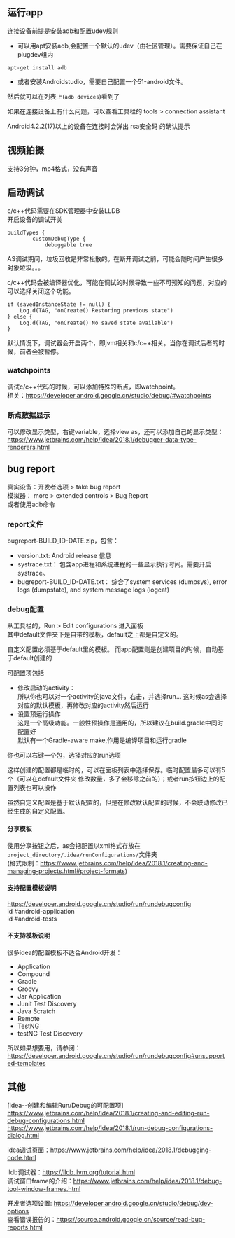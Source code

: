 
## 运行app  
连接设备前提是安装adb和配置udev规则

- 可以用apt安装adb,会配置一个默认的udev（由社区管理）。需要保证自己在plugdev组内
```
apt-get install adb
```
- 或者安装Androidstudio，需要自己配置一个51-android文件。  

然后就可以在列表上(`adb devices`)看到了

如果在连接设备上有什么问题，可以查看工具栏的 tools > connection assistant  

Android4.2.2(17)以上的设备在连接时会弹出 rsa安全码 的确认提示  

## 视频拍摄
支持3分钟，mp4格式，没有声音

## 启动调试  
c/c++代码需要在SDK管理器中安装LLDB  
开启设备的调试开关  
```
buildTypes {
        customDebugType {
            debuggable true
```

AS调试期间，垃圾回收是非常松散的。在断开调试之前，可能会随时间产生很多对象垃圾。。。     

c/c++代码会被编译器优化，可能在调试的时候导致一些不可预知的问题，对应的可以选择关闭这个功能。  

```
if (savedInstanceState != null) {
    Log.d(TAG, "onCreate() Restoring previous state")
} else {
    Log.d(TAG, "onCreate() No saved state available")
}
```  

默认情况下，调试器会开启两个，即jvm相关和c/c++相关。当你在调试后者的时候，前者会被暂停。  
### watchpoints  
调试c/c++代码的时候，可以添加特殊的断点，即watchpoint。  
相关：https://developer.android.google.cn/studio/debug/#watchpoints

### 断点数据显示  
可以修改显示类型，右键variable，选择view as，还可以添加自己的显示类型：  
https://www.jetbrains.com/help/idea/2018.1/debugger-data-type-renderers.html

## bug report  
真实设备：开发者选项 > take bug report        
模拟器： more > extended controls > Bug Report  
或者使用adb命令  

### report文件
bugreport-BUILD_ID-DATE.zip，包含：
- version.txt: Android release 信息
- systrace.txt： 包含app进程和系统进程的一些显示执行时间。需要开启systrace。
- bugreport-BUILD_ID-DATE.txt： 综合了system services (dumpsys), error logs (dumpstate), and system message logs (logcat)  

### debug配置
从工具栏的，Run > Edit configurations 进入面板    
其中default文件夹下是自带的模板，default之上都是自定义的。  

自定义配置必须基于default里的模板。
而app配置则是创建项目的时候，自动基于default创建的  

可配置项包括  
- 修改启动的activity：  
所以你也可以对一个activity的java文件，右击，并选择run... 这时候as会选择对应的默认模板，再修改对应的activity然后运行  
- 设置预运行操作  
这是一个高级功能。一般性预操作是通用的，所以建议在build.gradle中同时配置好   
默认有一个Gradle-aware make,作用是编译项目和运行gradle

你也可以右键一个包，选择对应的run选项

这样创建的配置都是临时的，可以在面板列表中选择保存。临时配置最多可以有5个（可以在default文件夹 修改数量，多了会移除之前的）；或者run按钮边上的配置列表也可以操作  

虽然自定义配置是基于默认配置的，但是在修改默认配置的时候，不会联动修改已经生成的自定义配置。  

#### 分享模板
使用分享按钮之后，as会把配置以xml格式存放在`project_directory/.idea/runConfigurations/`文件夹    
(格式限制：https://www.jetbrains.com/help/idea/2018.1/creating-and-managing-projects.html#project-formats)  

#### 支持配置模板说明  
https://developer.android.google.cn/studio/run/rundebugconfig  
id #android-application  
id #android-tests  

#### 不支持模板说明  
很多idea的配置模板不适合Android开发：
- Application
- Compound
- Gradle
- Groovy
- Jar Application
- Junit Test Discovery
- Java Scratch
- Remote
- TestNG
- testNG Test Discovery

所以如果想要用，请参阅：  
https://developer.android.google.cn/studio/run/rundebugconfig#unsupported-templates  

## 其他

[idea--创建和编辑Run/Debug的可配置项]  
https://www.jetbrains.com/help/idea/2018.1/creating-and-editing-run-debug-configurations.html  
https://www.jetbrains.com/help/idea/2018.1/run-debug-configurations-dialog.html

idea调试页面：https://www.jetbrains.com/help/idea/2018.1/debugging-code.html  

lldb调试器：https://lldb.llvm.org/tutorial.html  
调试窗口frame的介绍：https://www.jetbrains.com/help/idea/2018.1/debug-tool-window-frames.html  

开发者选项设置: https://developer.android.google.cn/studio/debug/dev-options  
查看错误报告的：https://source.android.google.cn/source/read-bug-reports.html
